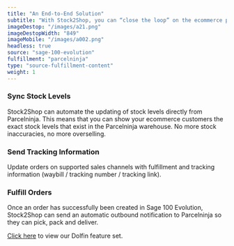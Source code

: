 ```yaml
---
title: "An End-to-End Solution"
subtitle: "With Stock2Shop, you can “close the loop” on the ecommerce process. Your customers are informed of what is available, sales documents are created in your ERP, your customers receive tracking information and the order is delivered."
imageDestop: "/images/a21.png"
imageDestopWidth: "849"
imageMobile: "/images/a002.png"
headless: true
source: "sage-100-evolution"
fulfillment: "parcelninja"
type: "source-fulfillment-content"
weight: 1
---
```


### Sync Stock Levels
Stock2Shop can automate the updating of stock levels directly from Parcelninja. This means that you can show your ecommerce customers the exact stock levels that exist in the Parcelninja warehouse. No more stock inaccuracies, no more overselling.

### Send Tracking Information
Update orders on supported sales channels with fulfillment and tracking information (waybill / tracking number / tracking link).

### Fulfill Orders
Once an order has successfully been created in Sage 100 Evolution, Stock2Shop can send an automatic outbound notification to Parcelninja so they can pick, pack and deliver.

[Click here](/help/features/dolfin/ "Dolfin Features") to view our Dolfin feature set.